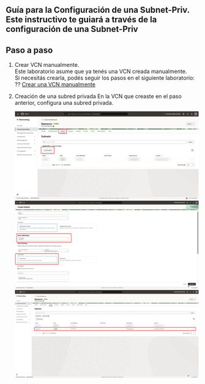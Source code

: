 Guía para la Configuración de una Subnet-Priv.
Este instructivo te guiará a través de la configuración de una Subnet-Priv
---
## Paso a paso

1. Crear VCN manualmente.  
   Este laboratorio asume que ya tenés una VCN creada manualmente.  
   Si necesitás crearla, podés seguir los pasos en el siguiente laboratorio:  
   ?? [Crear una VCN manualmente](../Create-a-VCN-Manually/Create-a-VCN-Manually.md)


2. Creación de una subred privada
En la VCN que creaste en el paso anterior, configura una subred privada.

   ![Paso 2](../screenshots/Subnet-Priv/02-Subnet-Priv.png)
   ![Paso 2](../screenshots/Subnet-Priv/02B-Subnet-Priv.png)
   ![Paso 2](../screenshots/Subnet-Priv/02C-Subnet-Priv.png)
